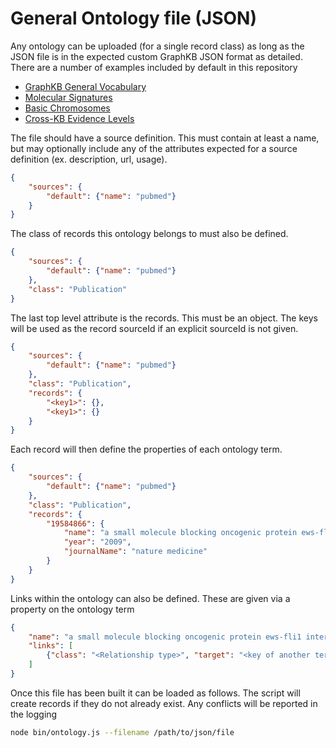 # General Ontology file (JSON)

Any ontology can be uploaded (for a single record class) as long as the JSON file is
in the expected custom GraphKB JSON format as detailed. There are a number of examples included
by default in this repository

- [GraphKB General Vocabulary](../../data/vocab.json)
- [Molecular Signatures](../../data/signatures.json)
- [Basic Chromosomes](../../data/chromosomes.json)
- [Cross-KB Evidence Levels](../../data/evidenceLevels.json)

The file should have a source definition. This must contain at least a name, but
may optionally include any of the attributes expected for a source definition (ex. description, url, usage).

```json
{
    "sources": {
        "default": {"name": "pubmed"}
    }
}
```

The class of records this ontology belongs to must also be defined.

```json
{
    "sources": {
        "default": {"name": "pubmed"}
    },
    "class": "Publication"
}
```

The last top level attribute is the records. This must be an object. The keys will be used
as the record sourceId if an explicit sourceId is not given.

```json
{
    "sources": {
        "default": {"name": "pubmed"}
    },
    "class": "Publication",
    "records": {
        "<key1>": {},
        "<key1>": {}
    }
}
```

Each record will then define the properties of each ontology term.

```json
{
    "sources": {
        "default": {"name": "pubmed"}
    },
    "class": "Publication",
    "records": {
        "19584866": {
            "name": "a small molecule blocking oncogenic protein ews-fli1 interaction with rna helicase a inhibits growth of ewing's sarcoma.",
            "year": "2009",
            "journalName": "nature medicine"
        }
    }
}
```

Links within the ontology can also be defined. These are given via a property on
the ontology term

```json
{
    "name": "a small molecule blocking oncogenic protein ews-fli1 interaction with rna helicase a inhibits growth of ewing's sarcoma.",
    "links": [
        {"class": "<Relationship type>", "target": "<key of another term>"}
    ]
}
```

Once this file has been built it can be loaded as follows. The script will create records if they do not already exist. Any conflicts will be reported in the logging

```bash
node bin/ontology.js --filename /path/to/json/file
```
